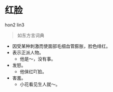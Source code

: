# 红脸
hon2 lin3
> 如东方言词典
- 因受某种刺激而使面部毛细血管膨胀，脸色绯红。
- 表示正派人物。
  - 他是～，没有事。
- 发怒。
  - 他俫红吖脸。
- 害羞。
  - 小花看见生人就～。
